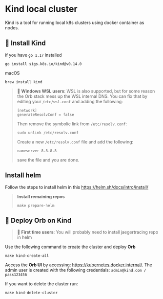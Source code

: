 # Kind local cluster

Kind is a tool for running local k8s clusters using docker container as nodes.

## 🚧 Install Kind

if you have `go 1.17` installed
```shell
go install sigs.k8s.io/kind@v0.14.0
```

macOS
```shell
brew install kind
```

> 🚨 **Windows WSL users**: WSL is also supported, but for some reason the Orb stack mess up the WSL internal DNS.
> You can fix that by editing your `/etc/wsl.conf` and adding the following:
> ```shell
> [network]
> generateResolvConf = false
> ```
> Then remove the symbolic link from `/etc/resolv.conf`:
> ```shell
> sudo unlink /etc/resolv.conf
> ```
> Create a new `/etc/resolv.conf` file and add the following:
> ```shell
> nameserver 8.8.8.8
> ```
> save the file and you are done.

## Install helm

Follow the steps to install helm in this https://helm.sh/docs/intro/install/

> **Install remaining repos**
> ```shell
> make prepare-helm
> ```

## 🚀  Deploy Orb on Kind

> 🚨 **First time users**:
> You will probably need to install jaegertracing repo in helm

Use the following command to create the cluster and deploy **Orb**

```shell
make kind-create-all
```

Access the **Orb UI** by accessing: https://kubernetes.docker.internal/. The admin user is created with the following credentials: `admin@kind.com / pass123456`

If you want to delete the cluster run:

```shell
make kind-delete-cluster
```